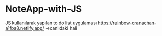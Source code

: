 # NoteApp-with-JS
JS kullanılarak yapılan to do list uygulaması
https://rainbow-cranachan-a1fba8.netlify.app/  ->canlıdaki hali
